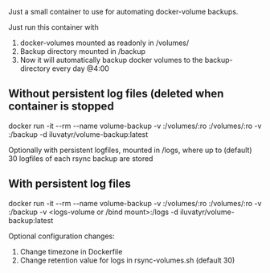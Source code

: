 Just a small container to use for automating docker-volume backups.

Just run this container with
1) docker-volumes mounted as readonly in /volumes/
2) Backup directory mounted in /backup
3) Now it will automatically backup docker volumes to the backup-directory every day @4:00 

## Without persistent log files (deleted when container is stopped
docker run -it --rm --name volume-backup -v <your-volume-name-1>:/volumes/<your-volume-name-1>:ro <your-volume-name-x>:/volumes/<your-volume-name-x>:ro -v </your-backup-directory-bind-mount>:/backup -d iluvatyr/volume-backup:latest

Optionally with persistent logfiles, mounted in /logs, where up to (default) 30 logfiles of each rsync backup are stored

## With persistent log files
docker run -it --rm --name volume-backup -v <your-volume-name-1>:/volumes/<your-volume-name-1>:ro <your-volume-name-x>:/volumes/<your-volume-name-x>:ro -v </your-backup-directory-bind-mount>:/backup -v <logs-volume or /bind mount>:/logs -d iluvatyr/volume-backup:latest

Optional configuration changes: 
1) Change timezone in Dockerfile
2) Change retention value for logs in rsync-volumes.sh (default 30)


